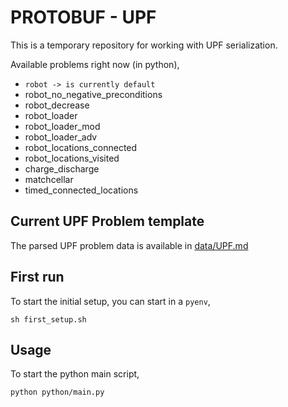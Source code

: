 <!--
 Copyright 2022 Franklin Selva. All rights reserved.
 Use of this source code is governed by a BSD-style
 license that can be found in the LICENSE file.
-->

# PROTOBUF - UPF

This is a temporary repository for working with UPF serialization.

Available problems right now (in python),

- `robot -> is currently default`
- robot_no_negative_preconditions
- robot_decrease
- robot_loader
- robot_loader_mod
- robot_loader_adv
- robot_locations_connected
- robot_locations_visited
- charge_discharge
- matchcellar
- timed_connected_locations

## Current UPF Problem template

The parsed UPF problem data is available in [data/UPF.md](data/UPF.md)

## First run

To start the initial setup, you can start in a `pyenv`,

```
sh first_setup.sh
```

## Usage

To start the python main script,

```
python python/main.py
```
